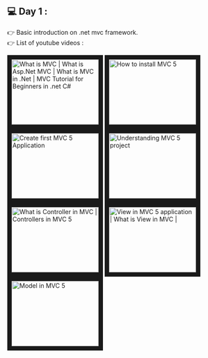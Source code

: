 ## :computer: Day 1 :
:point_right: Basic introduction on .net mvc framework. <br>
:point_right: List of youtube videos : <br>

<a href="https://www.youtube.com/watch?v=fN0PZMI5VhU&list=PLaFzfwmPR7_JuVN71I9pEpN8JadDTh0rg" target="_blank">
<img src="https://i.ytimg.com/vi/fN0PZMI5VhU/hqdefault.jpg?sqp=-oaymwEXCNACELwBSFryq4qpAwkIARUAAIhCGAE=&rs=AOn4CLC4Z--2iWmDFVfIcOJNv3qOuv--gQ" 
alt="What is MVC | What is Asp.Net MVC | What is MVC in .Net | MVC Tutorial for Beginners in .net C#" width="200" height="150" border="10" /></a> 

<a href="https://www.youtube.com/watch?v=wmJxkA70vx4&list=PLaFzfwmPR7_JuVN71I9pEpN8JadDTh0rg&index=2" target="_blank">
<img src="https://i.ytimg.com/vi/wmJxkA70vx4/hqdefault.jpg?sqp=-oaymwEbCKgBEF5IVfKriqkDDggBFQAAiEIYAXABwAEG&rs=AOn4CLCvQ0wlqkf_O6NWlvo_G_Md3w2Shg" 
alt="How to install MVC 5" width="200" height="150" border="10" /></a> 

<a href="https://www.youtube.com/watch?v=zKuUsubUo1k&list=PLaFzfwmPR7_JuVN71I9pEpN8JadDTh0rg&index=3" target="_blank">
<img src="https://i.ytimg.com/vi/zKuUsubUo1k/hqdefault.jpg?sqp=-oaymwEbCKgBEF5IVfKriqkDDggBFQAAiEIYAXABwAEG&rs=AOn4CLAxVfb0evLT1GGV6zIgDhmUfJtbcA" 
alt="Create first MVC 5 Application" width="200" height="150" border="10" /></a> 

<a href="https://www.youtube.com/watch?v=OkSNw08HKyI&list=PLaFzfwmPR7_JuVN71I9pEpN8JadDTh0rg&index=4" target="_blank">
<img src="https://i.ytimg.com/vi/OkSNw08HKyI/hqdefault.jpg?sqp=-oaymwEbCKgBEF5IVfKriqkDDggBFQAAiEIYAXABwAEG&rs=AOn4CLDcHhKAcH7eoPXZdFlG7a5H4uqpnw" 
alt=" Understanding MVC 5 project" width="200" height="150" border="10" /></a> 

<a href="https://www.youtube.com/watch?v=C6zNEWVAmic&list=PLaFzfwmPR7_JuVN71I9pEpN8JadDTh0rg&index=5" target="_blank">
<img src="https://i.ytimg.com/vi/C6zNEWVAmic/hqdefault.jpg?sqp=-oaymwEbCKgBEF5IVfKriqkDDggBFQAAiEIYAXABwAEG&rs=AOn4CLAVasa6d8rz5Us9Dk-Cv8mjKPL0tA" 
alt="What is Controller in MVC | Controllers in MVC 5" width="200" height="150" border="10" /></a> 

<a href="https://www.youtube.com/watch?v=Qw3d7xlBM1w&list=PLaFzfwmPR7_JuVN71I9pEpN8JadDTh0rg&index=6" target="_blank">
<img src="https://i.ytimg.com/vi/Qw3d7xlBM1w/hqdefault.jpg?sqp=-oaymwEbCKgBEF5IVfKriqkDDggBFQAAiEIYAXABwAEG&rs=AOn4CLD-bq8Bfuq8I53TGk8ONb3NOxX32A" 
alt=" View in MVC 5 application | What is View in MVC |" width="200" height="150" border="10" /></a> 

<a href="https://www.youtube.com/watch?v=MAa10RsSPtA&list=PLaFzfwmPR7_JuVN71I9pEpN8JadDTh0rg&index=7" target="_blank">
<img src="https://i.ytimg.com/vi/MAa10RsSPtA/hqdefault.jpg?sqp=-oaymwEbCKgBEF5IVfKriqkDDggBFQAAiEIYAXABwAEG&rs=AOn4CLCJjyeGTTsWYFAxc0f8kS5VA0RtGA" 
alt="Model in MVC 5" width="200" height="150" border="10" /></a> 





